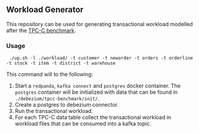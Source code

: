 ## Workload Generator

This repository can be used for generating transactional workload modelled after the [TPC-C benchmark](https://www.tpc.org/tpc_documents_current_versions/pdf/tpc-c_v5.11.0.pdf).

### Usage
```
 ./up.sh -l ./workload/ -t customer -t neworder -t orders -t orderline -t stock -t item -t district -t warehouse
```

This command will to the following:
1. Start a `redpanda`, `kafka connect` and `postgres` docker container. The `postgres` container will be initialized with data that can be found in `./debezium/tpcc-benchmark/init/`.
2. Create a postgres to debezium connector.
3. Run the transactional workload.
4. For each TPC-C data table collect the transactional workload in workload files that can be consumed into a kafka topic.

